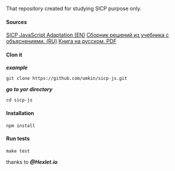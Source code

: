 That repository created for studying SICP purpose only.
#### Sources

[SICP JavaScript Adaptation (EN)](https://www.comp.nus.edu.sg/~cs1101s/sicp/)
[Сборник решений из учебника с объяснениями. (RU)](http://sicp.sergeykhenkin.com/about/)
[Книга на русском. PDF](http://newstar.rinet.ru/~goga/sicp/sicp.pdf)

#### Clon it

***example***

```git clone https://github.com/umkin/sicp-js.git```

***go to yor directory***

```cd sicp-js```

#### Installation

```npm install```

#### Run tests

```make test```

thanks to ***@Hexlet.io***
